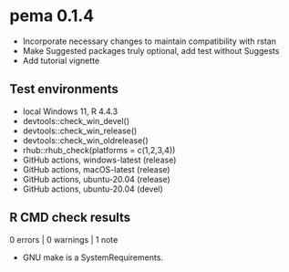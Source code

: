 # pema 0.1.4

* Incorporate necessary changes to maintain compatibility with rstan
* Make Suggested packages truly optional, add test without Suggests
* Add tutorial vignette

## Test environments
* local Windows 11, R 4.4.3
* devtools::check_win_devel()
* devtools::check_win_release()
* devtools::check_win_oldrelease()
* rhub::rhub_check(platforms = c(1,2,3,4))
* GitHub actions, windows-latest (release)
* GitHub actions, macOS-latest (release)
* GitHub actions, ubuntu-20.04 (release)
* GitHub actions, ubuntu-20.04 (devel)

## R CMD check results

0 errors | 0 warnings | 1 note

* GNU make is a SystemRequirements.
